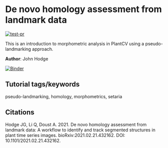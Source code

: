 # De novo homology assessment from landmark data

[![test-pr](https://github.com/danforthcenter/plantcv-homology-tutorials/actions/workflows/ci-tests.yml/badge.svg)](https://github.com/danforthcenter/plantcv-homology-tutorials/actions/workflows/ci-tests.yml)

This is an introduction to morphometric analysis in PlantCV using a pseudo-landmarking approach.

**Author**: John Hodge

[![Binder](https://mybinder.org/badge_logo.svg)](https://mybinder.org/v2/gh/danforthcenter/plantcv-homology-tutorials/HEAD?filepath=index.ipynb)

## Tutorial tags/keywords

pseudo-landmarking, homology, morphometrics, setaria

## Citations

Hodge JG, Li Q, Doust A. 2021. De novo homology assessment from landmark data: A workflow to identify and track segmented structures in plant time series images. bioRxiv:2021.02.21.432162. DOI: 10.1101/2021.02.21.432162.

